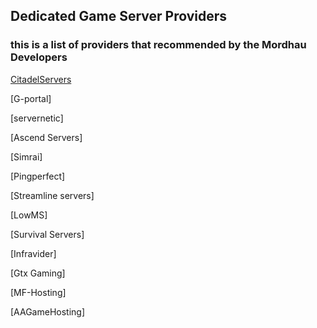## Dedicated Game Server Providers

### this is a list of providers that recommended by the Mordhau Developers

[CitadelServers](https://citadelservers.com/en-us/game-servers/mordhau-game-hosting)

[G-portal]

[servernetic]

[Ascend Servers]

[Simrai]

[Pingperfect]

[Streamline servers]

[LowMS]

[Survival Servers]

[Infravider]

[Gtx Gaming]

[MF-Hosting]

[AAGameHosting]
